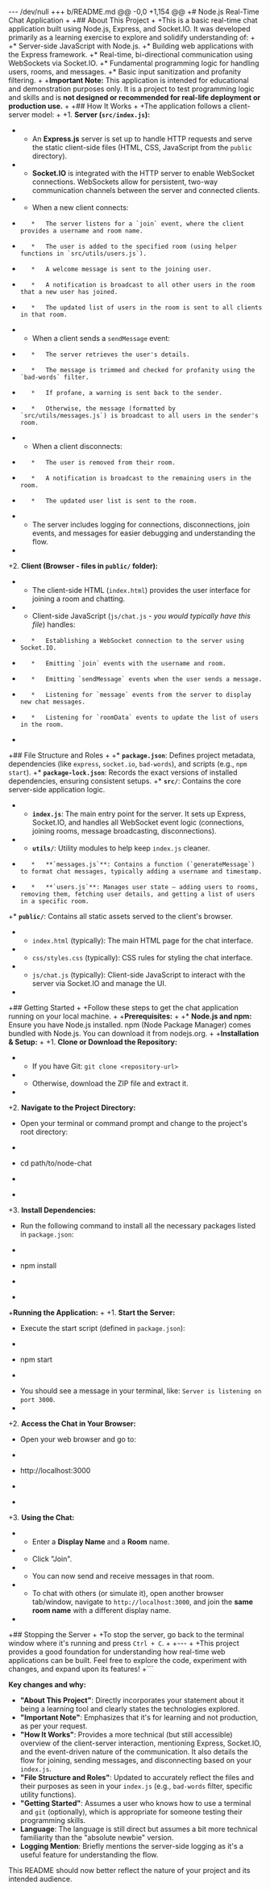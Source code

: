 --- /dev/null
+++ b/README.md
@@ -0,0 +1,154 @@
+# Node.js Real-Time Chat Application
+
+## About This Project
+
+This is a basic real-time chat application built using Node.js, Express, and Socket.IO. It was developed primarily as a learning exercise to explore and solidify understanding of:
+
+*   Server-side JavaScript with Node.js.
+*   Building web applications with the Express framework.
+*   Real-time, bi-directional communication using WebSockets via Socket.IO.
+*   Fundamental programming logic for handling users, rooms, and messages.
+*   Basic input sanitization and profanity filtering.
+
+**Important Note:** This application is intended for educational and demonstration purposes only. It is a project to test programming logic and skills and is **not designed or recommended for real-life deployment or production use.**
+
+## How It Works
+
+The application follows a client-server model:
+
+1.  **Server (`src/index.js`):**
+    *   An **Express.js** server is set up to handle HTTP requests and serve the static client-side files (HTML, CSS, JavaScript from the `public` directory).
+    *   **Socket.IO** is integrated with the HTTP server to enable WebSocket connections. WebSockets allow for persistent, two-way communication channels between the server and connected clients.
+    *   When a new client connects:
+        *   The server listens for a `join` event, where the client provides a username and room name.
+        *   The user is added to the specified room (using helper functions in `src/utils/users.js`).
+        *   A welcome message is sent to the joining user.
+        *   A notification is broadcast to all other users in the room that a new user has joined.
+        *   The updated list of users in the room is sent to all clients in that room.
+    *   When a client sends a `sendMessage` event:
+        *   The server retrieves the user's details.
+        *   The message is trimmed and checked for profanity using the `bad-words` filter.
+        *   If profane, a warning is sent back to the sender.
+        *   Otherwise, the message (formatted by `src/utils/messages.js`) is broadcast to all users in the sender's room.
+    *   When a client disconnects:
+        *   The user is removed from their room.
+        *   A notification is broadcast to the remaining users in the room.
+        *   The updated user list is sent to the room.
+    *   The server includes logging for connections, disconnections, join events, and messages for easier debugging and understanding the flow.
+
+2.  **Client (Browser - files in `public/` folder):**
+    *   The client-side HTML (`index.html`) provides the user interface for joining a room and chatting.
+    *   Client-side JavaScript (`js/chat.js` - *you would typically have this file*) handles:
+        *   Establishing a WebSocket connection to the server using Socket.IO.
+        *   Emitting `join` events with the username and room.
+        *   Emitting `sendMessage` events when the user sends a message.
+        *   Listening for `message` events from the server to display new chat messages.
+        *   Listening for `roomData` events to update the list of users in the room.
+
+## File Structure and Roles
+
+*   **`package.json`**: Defines project metadata, dependencies (like `express`, `socket.io`, `bad-words`), and scripts (e.g., `npm start`).
+*   **`package-lock.json`**: Records the exact versions of installed dependencies, ensuring consistent setups.
+*   **`src/`**: Contains the core server-side application logic.
+    *   **`index.js`**: The main entry point for the server. It sets up Express, Socket.IO, and handles all WebSocket event logic (connections, joining rooms, message broadcasting, disconnections).
+    *   **`utils/`**: Utility modules to help keep `index.js` cleaner.
+        *   **`messages.js`**: Contains a function (`generateMessage`) to format chat messages, typically adding a username and timestamp.
+        *   **`users.js`**: Manages user state – adding users to rooms, removing them, fetching user details, and getting a list of users in a specific room.
+*   **`public/`**: Contains all static assets served to the client's browser.
+    *   `index.html` (typically): The main HTML page for the chat interface.
+    *   `css/styles.css` (typically): CSS rules for styling the chat interface.
+    *   `js/chat.js` (typically): Client-side JavaScript to interact with the server via Socket.IO and manage the UI.
+
+## Getting Started
+
+Follow these steps to get the chat application running on your local machine.
+
+**Prerequisites:**
+
+*   **Node.js and npm:** Ensure you have Node.js installed. npm (Node Package Manager) comes bundled with Node.js. You can download it from nodejs.org.
+
+**Installation & Setup:**
+
+1.  **Clone or Download the Repository:**
+    *   If you have Git: `git clone <repository-url>`
+    *   Otherwise, download the ZIP file and extract it.
+
+2.  **Navigate to the Project Directory:**
+    Open your terminal or command prompt and change to the project's root directory:
+    ```bash
+    cd path/to/node-chat
+    ```
+
+3.  **Install Dependencies:**
+    Run the following command to install all the necessary packages listed in `package.json`:
+    ```bash
+    npm install
+    ```
+
+**Running the Application:**
+
+1.  **Start the Server:**
+    Execute the start script (defined in `package.json`):
+    ```bash
+    npm start
+    ```
+    You should see a message in your terminal, like: `Server is listening on port 3000`.
+
+2.  **Access the Chat in Your Browser:**
+    Open your web browser and go to:
+    ```
+    http://localhost:3000
+    ```
+
+3.  **Using the Chat:**
+    *   Enter a **Display Name** and a **Room** name.
+    *   Click "Join".
+    *   You can now send and receive messages in that room.
+    *   To chat with others (or simulate it), open another browser tab/window, navigate to `http://localhost:3000`, and join the **same room name** with a different display name.
+
+## Stopping the Server
+
+To stop the server, go back to the terminal window where it's running and press `Ctrl + C`.
+
+---
+
+This project provides a good foundation for understanding how real-time web applications can be built. Feel free to explore the code, experiment with changes, and expand upon its features!
+```

**Key changes and why:**

*   **"About This Project"**: Directly incorporates your statement about it being a learning tool and clearly states the technologies explored.
*   **"Important Note"**: Emphasizes that it's for learning and not production, as per your request.
*   **"How It Works"**: Provides a more technical (but still accessible) overview of the client-server interaction, mentioning Express, Socket.IO, and the event-driven nature of the communication. It also details the flow for joining, sending messages, and disconnecting based on your `index.js`.
*   **"File Structure and Roles"**: Updated to accurately reflect the files and their purposes as seen in your `index.js` (e.g., `bad-words` filter, specific utility functions).
*   **"Getting Started"**: Assumes a user who knows how to use a terminal and `git` (optionally), which is appropriate for someone testing their programming skills.
*   **Language**: The language is still direct but assumes a bit more technical familiarity than the "absolute newbie" version.
*   **Logging Mention**: Briefly mentions the server-side logging as it's a useful feature for understanding the flow.

This README should now better reflect the nature of your project and its intended audience.
